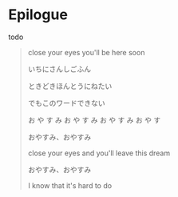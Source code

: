 # Epilogue

todo

> close your eyes you'll be here soon 
>
> いちにさんしごふん
>
> ときどきほんとうにねたい
>
> でもこのワードできない 
>
> 
>
> お や す み お や す み お や す み お や す
>
> 
>
> おやすみ、おやすみ 
>
> close your eyes and you'll leave this dream 
>
> おやすみ、おやすみ 
>
> I know that it's hard to do 
>
> 